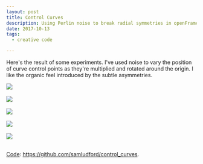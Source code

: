 ```yaml
---
layout: post
title: Control Curves
description: Using Perlin noise to break radial symmetries in openFrameworks
date: 2017-10-13
tags:
  - creative code

---
```


Here's the result of some experiments. I've used noise to vary the position of curve control points as they're multiplied and rotated around the origin. I like the organic feel introduced by the subtle asymmetries.

<div class="img_row">
  <img class="col three" src="{{site.url}}/img/control_curves/c_3.png">  
</div>

<br/>
<div class="img_row">
  <img class="col three" src="{{site.url}}/img/control_curves/pe_9.png">  
</div>

<br />
<div class="img_row">
  <img class="col three" src="{{site.url}}/img/control_curves/s_5.png">  
</div>

<br />
<div class="img_row">
  <img class="col three" src="{{site.url}}/img/control_curves/sp_1.png">  
</div>

<br />
<div class="img_row">
  <img class="col three" src="{{site.url}}/img/control_curves/c_22.png">  
</div>

<br />

<u>Code</u>: <a href="https://github.com/samludford/control_curves">https://github.com/samludford/control_curves</a>.
